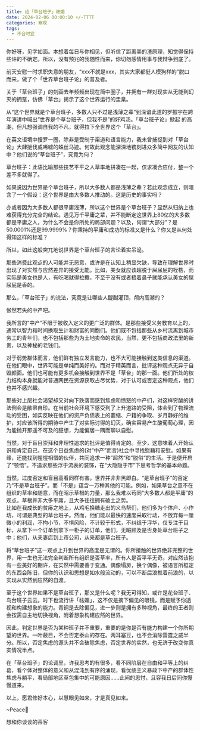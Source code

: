 ```yaml
---
title: 给「草台班子」祛媚
date: 2024-02-06 00:00:10 +/-TTTT
categories: 察观
tags:
  - 不合时宜
---
```


你好呀，见字如面。本想着每日与你相见，但听信了距离美的渣原理，知觉得保持些许的不确定。所以，没有预兆的我随性而来，你切勿感情用事与我辩争到底了。

前天安慰一时求职失意的朋友，“xxx不就是xxx，其实大家都挺人模狗样的”脱口而来，做了个「世界草台班子论」的普及者。

关于「草台班子」的刻画去年频频出现在简中圈子，并拥有一群对现实从无能到幻灭的拥趸，仿佛「草台」揭示了这个世界运行的圭臬。  

从“这个世界就是个草台班子，多数人只不过是浅薄之辈”到深谙此道的罗振宇在跨年演讲中喊出“世界是个草台班子，但我不是”的好鸡汤。「草台班子论」掀起 的高潮，但凡想强调自我的不凡，就得拉下全世界这个「草台」。

在英文语境中搜罗一圈，除非是受制于渠道和语言能力，我未曾捕捉到对「草台论」大肆挞伐或唏嘘的蛛丝马迹。何故此观念能深深地镌刻进众多简中网友的认知中？他们说的“草台班子”，究竟为何？

草台班子：此语比喻那些技艺平平之人草率地拼凑在一起，仅求凑合应付，整一个差不多就得了。

如果说因为世界是个草台班子，所以大多数人都是浅薄之辈？若此观念成立，则暗含了一个假设：这个世界是由大多数人推动的。这是历史的事实吗？

亦或者因为大多数人都很平庸浅薄，所以这个世界是个草台班子？显然从归纳上也难获得充分完全的结论。遇见万千平庸之辈，并不能断定这世界上80亿的大多数都是平庸之人，为什么不会是你所处的局部问题？以及，何谓“大部分”？是50.0001%还是99.9999%？你秉持的平庸和成功的标准又是什么？你又是从何处得知这样的标准？

所以，如此这般突兀地说世界是个草台班子的言论着实吊诡。

那些消费此观点的人可能并无恶意，或许是在认知上稍显欠缺，导致在理解世界时出现了对实然与应然差异的接受无能。比如，美女就应该超脱于屎尿屁的桎梏，而实际是美女也是人，有吃喝就得拉撒，不至于没有或者捂着鼻子就能承认美女的屎尿屁是香的。

那么，「草台班子」的说法，究竟是让哪些人醍醐灌顶，颅内高潮的？

怅然若失的中产吧。

我所言的“中产”不限于被收入定义的更广泛的群体。是那些接受义务教育以上的，通常以智力和时间换取生计和财富的同胞们。他们既不包括那些从乡村流离到城市务工的青年们，也不包括那些为为土地卖命的农民，当然，更不包括商政法里的新贵，以及神秘的老钱们。

对于弱势群体而言，他们鲜有独立发言能力，也不大可能接触到这类信息的渠道。在他们眼中，世界可能是单纯而美好的。而对于精英而言，批评这种观点无异于自毁颜面。他们也可能有更多机会接触到世界不是「草台」的那一面。他们所处的权力结构本身就能对普通网民在资源获取占尽优势，对于认可或否定这种观点，他们也并不感兴趣。

那些对上层社会渴望却又对向下跌落而感到焦虑和愤怒的中产们，对这样穷酸的讲法倒会是敝帚自珍。在当前社会环境下感受到了上升道路的受阻，体会到了物理流动的受困，如实反映在他们的资产负债表上的萎缩、户籍的争取、岁月静好的维护，对应该所得的期待中产生了对实际讨得的幻灭，确实容易产生酸葡萄心理，因为能抛开那遥不可及的臆想，为能偏居一隅而聊以自慰。

当然，对于盲目崇拜和非理性追求的批评是值得肯定的。至少，这意味着人开始认识和肯定自己，在这个日益焦虑的(对“中产”而言)社会中寻找慰藉和安慰。如果有缘，还能找到惺惺相惜的伙伴，共同追求一种”超然“和”脱俗“的生活。于是便开启了“顿悟”。不追求那些浮于流表的装饰，在“大隐隐于市”下思考哲学的基本命题。

当然，过度否定和盲目高看同样有害。世界并非非黑即白。“是草台班子”的否定乃“不是草台班子”。而「不是」蕴含一万种其他的可能。例如，如果草台之意不在组织的草率和随意，而在昭示草根的力量，那么我难以苟同“大多数人都是平庸”的观点。草根并非大多平庸，且大多往往拥有破土之势。  
比如在我成长的贫瘠之地上，从鸡毛换糖走出的义乌帮们，他们多为个体户、小作坊，可谓是典型的草台班子。然而，他们能以最快的速度采取行动，不放弃每一厘微小的利润，不拘小节，不惧风险，不计较于形式，不纠结于浮华，仅专注于目标，从拿下一个订单到拿下一柜子的订单，他们，无暇顾及是否身处草台班子之中；他们，从夫妻店到上市公司，从来都是草台班子。

将“草台班子”这一观点上升到世界的高度是无谓的。你所接触的世界绝非完整的世界，用一生也无法完全判断所有组织是否草率，所有人是否平平无奇。对应然该抱有一些美好的期许，在实然中需要善于变通。偶像塌房，换个偶像，被语言所框定的东西会陈旧，但你的认识和思想是如水般流动的，可以不断后浪推着前浪的，以实现从实然到应然的自渡。

至于这个世界如果不是草台班子，那又是什么呢？我无可得知，或许是花台班子、鸟台班子云云。时下也流行讲「祛媚」，这不仅是摘下偏见的眼镜，而是赋予你透视和构建想象的能力。青铜是去除偏见，进一步则是拥有多种视角，最终的王者则会按需自主地切换视角，附着想象构建应然的世界。

因此，判定世界是否为某种班子并不重要，重要的是你是否有能力构建一个你所期望的世界。一叶蔽目，不会否定泰山的存在。两耳塞豆，也不会消除雷霆之威半分。所以，否定焦虑的源头并不会破除焦虑，否定世界的实然，也无济于改变你真实情况半点。

在「草台班子」的论调里，许我思考的有很多，看不同阶层在自由和平等上的纠葛，看个体对整体的意义和从混沌到有序的涌现，看优绩主义暴政下中产的群体性焦虑与躺平，看局部地区草包集中的可能原因……此间的思忖，且容我日后同你慢慢道来。

以上，愿君修好本心，以慧眼见如来，才是真见如来。

  

~Peace🤞 

想和你谈谈的茶客